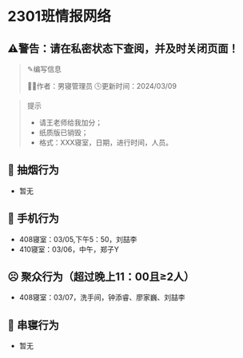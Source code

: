 # 2301班情报网络
## ⚠️警告：请在私密状态下查阅，并及时关闭页面！
> ✎编写信息
> 
>👨‍💻作者：男寝管理员  🕓更新时间：2024/03/09

> 提示
> 
> - 请王老师给我加分；
> - 纸质版已销毁；
> - 格式：XXX寝室，日期，进行时间，人员。
## 🚬 抽烟行为
- 暂无

## 📱 手机行为
- 408寝室：03/05,下午5：50，刘喆李
- 410寝室：03/06，中午，郑子Y

## ☹ 聚众行为（超过晚上11：00且≥2人）
- 408寝室：03/07，洗手间，钟添睿、廖家巍、刘喆李


## 🚪 串寝行为

- 暂无
